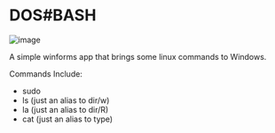 # DOS#BASH

![image](https://user-images.githubusercontent.com/49623720/231227137-3c3fa522-90c6-48b5-8beb-34893a4fc416.png)


A simple winforms app that brings some linux commands to Windows.

Commands Include:
- sudo
- ls (just an alias to dir/w)
- la (just an alias to dir/R)
- cat (just an alias to type)
